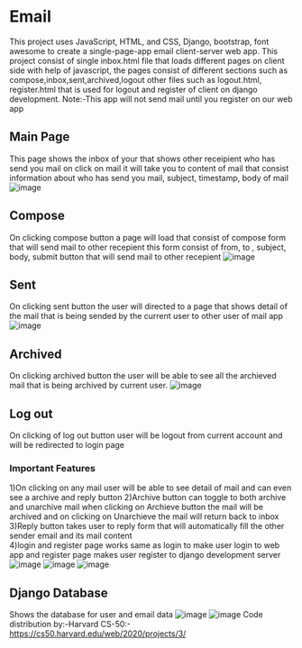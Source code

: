 # Email
This project uses JavaScript, HTML, and CSS, Django, bootstrap, font awesome to create a single-page-app email client-server web app. This project consist of single inbox.html file that loads different pages on client side with help of javascript, the pages consist of different sections such as compose,inbox,sent,archived,logout other files such as logout.html, register.html that is used for logout and register of client on django development.
Note:-This app will not send mail until you register on our web app
## Main Page
This page shows the inbox of your that shows other receipient who has send you mail on click on mail it will take you to content of mail that consist information about who has send you mail, subject, timestamp, body of mail
![image](https://github.com/user-attachments/assets/865f8359-7fa7-43b9-8b57-91277615961e)
## Compose
On clicking compose button a page will load that consist of compose form that will send mail to other recepient this form consist of from, to , subject, body, submit button that will send mail to other recepient 
![image](https://github.com/user-attachments/assets/58f02e73-cc78-460d-9804-119c4e47d34b)
## Sent
On clicking sent button the user will directed to a page that shows detail of the mail that is being sended by the current user to other user of mail app
![image](https://github.com/user-attachments/assets/ebcc3598-a1d3-4253-9b49-debc5362e81d)
## Archived 
On clicking archived button the user will be able to see all the archieved mail that is being archived by current user.
![image](https://github.com/user-attachments/assets/5fdc4aa6-52f6-456f-85a9-d723d7bb832f)
## Log out 
On clicking of log out button user will be logout from current account and will be redirected to login page 
### Important Features 
1)On clicking on any mail user will be able to see detail of mail and can even see a archive and reply button
2)Archive button can toggle to both archive and unarchive mail when clicking on Archieve button the mail will be archived and on clicking on Unarchieve the mail will return back to inbox<br>
3)Reply button takes user to reply form that will automatically fill the other sender email and its mail content<br>
4)login and register page works same as login to make user login to web app and register page makes user register to django development server
![image](https://github.com/user-attachments/assets/cbe48f33-87d2-4796-88a1-2d4e12f4da20)
![image](https://github.com/user-attachments/assets/524b851f-b9b0-4bac-9845-e1ff3382501c)
![image](https://github.com/user-attachments/assets/b5639105-7736-44e1-a0df-339ce5f456f5)
## Django Database
Shows the database for user and email data
![image](https://github.com/user-attachments/assets/4bceb235-ff5d-4135-9614-de51ed564e72)
![image](https://github.com/user-attachments/assets/94ae5ba7-1fc0-488a-b947-be05ad671bab)
Code distribution by:-Harvard CS-50:-https://cs50.harvard.edu/web/2020/projects/3/
